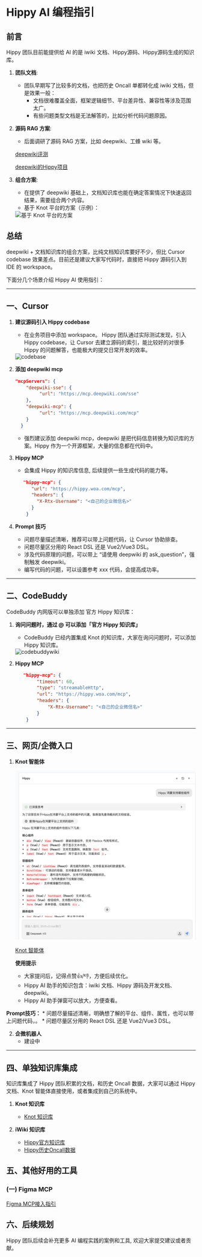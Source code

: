 # Hippy AI 编程指引

## 前言

Hippy 团队目前能提供给 AI 的是 iwiki 文档、Hippy源码、Hippy源码生成的知识库。

1.  **团队文档**:
    *   团队早期写了比较多的文档，也把历史 Oncall 单都转化成 iwiki 文档，但是效果一般：
        *   文档很难覆盖全面，框架逻辑细节、平台差异性、兼容性等涉及范围太广。
        *   有些问题类型文档是无法解答的，比如分析代码问题原因。

2.  **源码 RAG 方案**:
    *   后面调研了源码 RAG 方案，比如 deepwiki、工蜂 wiki 等。

    [deepwiki评测](https://doc.weixin.qq.com/sheet/e3_ANsAsgZ1ACcCNxwVgy2g4Q3qHbB7S?scode=AJEAIQdfAAoNwvFu2gANsAsgZ1ACc&newPad=1&newPadType=clone&tab=zkgs2j)

    [deepwiki的Hippy项目](https://deepwiki.com/Tencent/Hippy)

3.  **组合方案**:
    *   在提供了 deepwiki 基础上，文档知识库也能在确定答案情况下快速返回结果，需要组合两个内容。
    *   基于 Knot 平台的方案（示例）：
    <img src="ai/img/knot.png" alt="基于 Knot 平台的方案"/>

## 总结

deepwiki + 文档知识库的组合方案，比纯文档知识库要好不少，但比 Cursor codebase 效果差点。目前还是建议大家写代码时，直接把 Hippy 源码引入到 IDE 的 workspace。

下面分几个场景介绍 Hippy AI 使用指引：

---

## 一、Cursor

1.  **建议源码引入 Hippy codebase**
    *   在业务项目中添加 workspace。 Hippy 团队通过实际测试发现，引入 Hippy codebase，让 Cursor 去建立源码的索引，能比较好的对很多 Hippy 的问题解答，也能极大的提交日常开发的效率。

    <img src="ai/img/codebase.png" alt="codebase" width="80%"/>

2.  **添加 deepwiki mcp**
    ```json
    "mcpServers": {
        "deepwiki-sse": {
             "url": "https://mcp.deepwiki.com/sse"
        },
        "deepwiki-mcp": {
             "url": "https://mcp.deepwiki.com/mcp"
        }
      }
    ```
    *   强烈建议添加 deepwiki mcp，deepwiki 是把代码信息转换为知识库的方案。Hippy 作为一个开源框架，大量的信息都在代码中。

3.  **Hippy MCP**
    *   会集成 Hippy 的知识库信息, 后续提供一些生成代码的能力等。
    ```json
       "hippy-mcp": {
          "url": "https://hippy.woa.com/mcp",
          "headers": {
            "X-Rtx-Username": "<自己的企业微信名>"
          }
        }
    ```

4.  **Prompt 技巧**
    *   问题尽量描述清晰，推荐可以带上问题代码，让 Cursor 协助排查。
    *   问题尽量区分用的 React DSL 还是 Vue2/Vue3 DSL。
    *   涉及代码原理的问题，可以带上 “请使用 deepwiki 的 ask_question”，强制触发 deepwiki。
    *   编写代码的问题，可以设置参考 xxx 代码，会提高成功率。

---

## 二、CodeBuddy

CodeBuddy 内网版可以单独添加 官方 Hippy 知识库：

1.  **询问问题时，通过 @ 可以添加「官方 Hippy 知识库」**
    *   CodeBuddy 已经内置集成 Knot 的知识库，大家在询问问题时，可以添加 Hippy 知识库。

    <img src="ai/img/codebuddy_wiki.png" alt="codebuddywiki" width="80%"/>

2. **Hippy MCP**
    ```json
       "hippy-mcp": {
            "timeout": 60,
            "type": "streamableHttp",
            "url": "https://hippy.woa.com/mcp",
            "headers": {
                "X-Rtx-Username": "<自己的企业微信名>"
            }
        }
    ```
---

## 三、网页/企微入口


1.  **Knot 智能体**

    ![knot_agent](./img/knot_agent.png)

    [Knot 智能体](https://knot.woa.com/chat?web_key=8292b4273a9549d8bbefa5ddb699cdca)

    **使用提示**
    *   大家提问后，记得点赞👍/👎，方便后续优化。
    *   Hippy AI 助手的知识包含：iwiki 文档、Hippy 源码及开发文档、deepwiki。
    *   Hippy AI 助手弹窗可以放大，方便查看。

   **Prompt技巧：**
    *   问题尽量描述清晰，明确想了解的平台、组件、属性，也可以带上问题代码，。
    *   问题尽量区分用的 React DSL 还是 Vue2/Vue3 DSL。


2.  **企微机器人**
    *   建设中

---

## 四、单独知识库集成

   知识库集成了 Hippy 团队积累的文档，和历史 Oncall 数据，大家可以通过 Hippy 文档、Knot 智能体直接使用，或者集成到自己的系统中。

1.  **Knot 知识库**
    *   [Knot 知识库](https://knot.woa.com/knowledge/detail/7dd3b112147846c298b88ee102132de0)

2.  **iWiki 知识库**
    * [Hippy官方知识库](https://iwiki.woa.com/p/4013486752)
    * [Hippy历史Oncall数据](https://iwiki.woa.com/p/4015817597)

## 五、其他好用的工具

### (一) Figma MCP

[Figma MCP接入指引](ai/figma-mcp.md)

## 六、后续规划

Hippy 团队后续会补充更多 AI 编程实践的案例和工具, 欢迎大家提交建议或者贡献。


